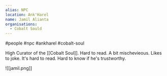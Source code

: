 ```yaml
---
alias: NPC
location: Ank'Harel
name: Jamil Alianta
organisations:
  - Cobalt Sould
---
```


#people #npc #ankharel #cobalt-soul 

High Curator of the [[Cobalt Soul]]. Hard to read. A bit mischevieous. Likes to joke. It's hard to read. Hard to know if he's trustworthy.

![[jamil.png]]